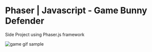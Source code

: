 # Phaser | Javascript - Game Bunny Defender

Side Project using Phaser.js framework

![game gif sample](https://user-images.githubusercontent.com/33871503/40589221-89795f9a-61b7-11e8-89db-449c159b3d71.gif)
